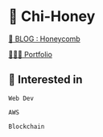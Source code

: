 # 🐝 Chi-Honey


[📖 BLOG : Honeycomb](https://chi-honey.notion.site/)

[🧑🏽‍💻 Portfolio](https://www.notion.so/661a09aa10f44e84be20ee2caa6d126f)

## 🍯 Interested in


`Web Dev`

`AWS` 

`Blockchain`
